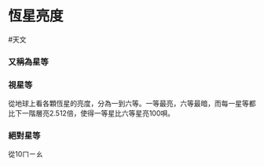 # 恆星亮度
#天文 
### 又稱為星等
### 視星等
從地球上看各顆恆星的亮度，分為一到六等。一等最亮，六等最暗，而每一星等都比下一階層亮2.512倍，使得一等星比六等星亮100唄。
### 絕對星等
從10ㄇㄧㄠ